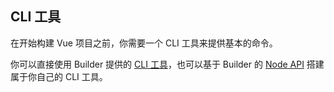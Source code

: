 ## CLI 工具

在开始构建 Vue 项目之前，你需要一个 CLI 工具来提供基本的命令。

你可以直接使用 Builder 提供的 [CLI 工具](/guide/basic/builder-cli)，也可以基于 Builder 的 [Node API](/api/builder-core) 搭建属于你自己的 CLI 工具。
